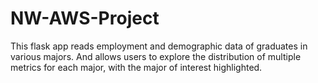 # NW-AWS-Project
This flask app reads employment and demographic data of graduates in various majors. And allows users to explore the distribution of multiple metrics for each major, with the major of interest highlighted.
